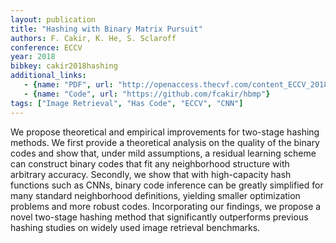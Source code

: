 ```yaml
---
layout: publication
title: "Hashing with Binary Matrix Pursuit"
authors: F. Cakir, K. He, S. Sclaroff
conference: ECCV
year: 2018
bibkey: cakir2018hashing
additional_links:
   - {name: "PDF", url: "http://openaccess.thecvf.com/content_ECCV_2018/html/Fatih_Cakir_Hashing_with_Binary_ECCV_2018_paper.html"}
   - {name: "Code", url: "https://github.com/fcakir/hbmp"}
tags: ["Image Retrieval", "Has Code", "ECCV", "CNN"]
---
```

We propose theoretical and empirical improvements for two-stage hashing methods. We first provide a theoretical analysis on the quality of the binary codes and show that, under mild assumptions, a residual learning scheme can construct binary codes that fit any neighborhood structure with arbitrary accuracy. Secondly, we show that with high-capacity hash functions such as CNNs, binary code inference can be greatly simplified for many standard neighborhood definitions, yielding smaller optimization problems and more robust codes. Incorporating our findings, we propose a novel two-stage hashing method that significantly outperforms previous hashing studies on widely used image retrieval benchmarks.
